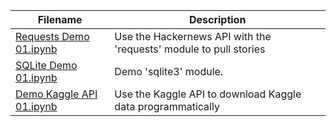 | Filename                                                                                                                                                                                                       | Description                                                       |
| -------------------------------------------------------------------------------------------------------------------------------------------------------------------------------------------------------------- | ----------------------------------------------------------------- |
| [Requests Demo 01.ipynb](https://github.com/jimcrews/my-py-notebooks/blob/master/Requests%20Demo%2001.ipynb)                                                                                                   | Use the Hackernews API with the 'requests' module to pull stories |
| [SQLite Demo 01.ipynb](https://github.com/jimcrews/my-py-notebooks/blob/master/SQLite%20Demo%2001.ipynb)                                                                                                       | Demo 'sqlite3' module.                                            |
| [Demo Kaggle API 01.ipynb](<[https://github.com/jimcrews/my-py-notebooks/blob/master/Demo%20Kaggle%20API%2001.ipynb](https://github.com/jimcrews/my-py-notebooks/blob/master/Demo%20Kaggle%20API%2001.ipynb)>) | Use the Kaggle API to download Kaggle data programmatically       |
